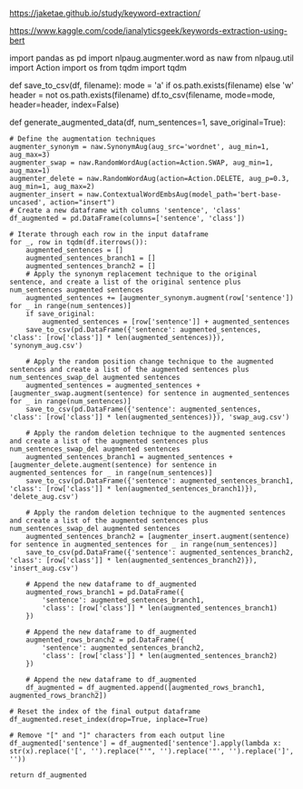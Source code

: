 https://jaketae.github.io/study/keyword-extraction/

https://www.kaggle.com/code/ianalyticsgeek/keywords-extraction-using-bert



import pandas as pd
import nlpaug.augmenter.word as naw
from nlpaug.util import Action
import os
from tqdm import tqdm

def save_to_csv(df, filename):
    mode = 'a' if os.path.exists(filename) else 'w'
    header = not os.path.exists(filename)
    df.to_csv(filename, mode=mode, header=header, index=False)

def generate_augmented_data(df, num_sentences=1, save_original=True):

    # Define the augmentation techniques
    augmenter_synonym = naw.SynonymAug(aug_src='wordnet', aug_min=1, aug_max=3)
    augmenter_swap = naw.RandomWordAug(action=Action.SWAP, aug_min=1, aug_max=1)
    augmenter_delete = naw.RandomWordAug(action=Action.DELETE, aug_p=0.3, aug_min=1, aug_max=2)
    augmenter_insert = naw.ContextualWordEmbsAug(model_path='bert-base-uncased', action="insert")    
    # Create a new dataframe with columns 'sentence', 'class'
    df_augmented = pd.DataFrame(columns=['sentence', 'class'])

    # Iterate through each row in the input dataframe
    for _, row in tqdm(df.iterrows()):
        augmented_sentences = []
        augmented_sentences_branch1 = []
        augmented_sentences_branch2 = []
        # Apply the synonym replacement technique to the original sentence, and create a list of the original sentence plus num_sentences augmented sentences
        augmented_sentences += [augmenter_synonym.augment(row['sentence']) for _ in range(num_sentences)]
        if save_original:
            augmented_sentences = [row['sentence']] + augmented_sentences
        save_to_csv(pd.DataFrame({'sentence': augmented_sentences, 'class': [row['class']] * len(augmented_sentences)}), 'synonym_aug.csv')

        # Apply the random position change technique to the augmented sentences and create a list of the augmented sentences plus num_sentences_swap_del augmented sentences
        augmented_sentences = augmented_sentences + [augmenter_swap.augment(sentence) for sentence in augmented_sentences for _ in range(num_sentences)]
        save_to_csv(pd.DataFrame({'sentence': augmented_sentences, 'class': [row['class']] * len(augmented_sentences)}), 'swap_aug.csv')

        # Apply the random deletion technique to the augmented sentences and create a list of the augmented sentences plus num_sentences_swap_del augmented sentences
        augmented_sentences_branch1 = augmented_sentences + [augmenter_delete.augment(sentence) for sentence in augmented_sentences for _ in range(num_sentences)]
        save_to_csv(pd.DataFrame({'sentence': augmented_sentences_branch1, 'class': [row['class']] * len(augmented_sentences_branch1)}), 'delete_aug.csv')

        # Apply the random deletion technique to the augmented sentences and create a list of the augmented sentences plus num_sentences_swap_del augmented sentences
        augmented_sentences_branch2 = [augmenter_insert.augment(sentence) for sentence in augmented_sentences for _ in range(num_sentences)]
        save_to_csv(pd.DataFrame({'sentence': augmented_sentences_branch2, 'class': [row['class']] * len(augmented_sentences_branch2)}), 'insert_aug.csv')

        # Append the new dataframe to df_augmented
        augmented_rows_branch1 = pd.DataFrame({
            'sentence': augmented_sentences_branch1,
            'class': [row['class']] * len(augmented_sentences_branch1)
        })

        # Append the new dataframe to df_augmented
        augmented_rows_branch2 = pd.DataFrame({
            'sentence': augmented_sentences_branch2,
            'class': [row['class']] * len(augmented_sentences_branch2)
        })

        # Append the new dataframe to df_augmented
        df_augmented = df_augmented.append([augmented_rows_branch1, augmented_rows_branch2])

    # Reset the index of the final output dataframe
    df_augmented.reset_index(drop=True, inplace=True)

    # Remove "[" and "]" characters from each output line
    df_augmented['sentence'] = df_augmented['sentence'].apply(lambda x: str(x).replace('[', '').replace("'", '').replace('"', '').replace(']', ''))

    return df_augmented
